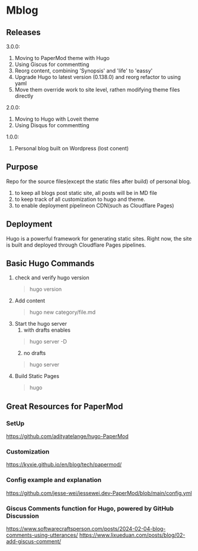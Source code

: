 # Mblog

## Releases

3.0.0:

1. Moving to PaperMod theme with Hugo
2. Using Giscus for commentting
3. Reorg content,  combining 'Synopsis' and 'life' to 'eassy'
4. Upgrade Hugo to latest version (0.138.0) and reorg refactor to using yaml
5. Move them override work to site level, rathen modifying theme files directly

2.0.0:

1. Moving to Hugo with Loveit theme
2. Using Disqus for commentting 

1.0.0:

1. Personal blog built on Wordpress (lost conent)

## Purpose

Repo for the source files(except the static files after build) of personal blog.

1. to keep all blogs post
    static site,  all posts will be in MD file
2. to keep track of all customization to hugo and theme.
3. to enable deployment pipelineon CDN(such as Cloudflare Pages)

## Deployment

Hugo is a powerful framework for generating static sites.
Right now,  the site is built and deployed through Cloudflare Pages pipelines.

## Basic Hugo Commands

1. check and verify hugo version
   >hugo version
2. Add content
   > hugo new category/file.md
3. Start the hugo server
   1. with drafts enables
   >hugo server -D
   2. no drafts
   >hugo server
4. Build Static Pages
   > hugo


## Great Resources for PaperMod

### SetUp
https://github.com/adityatelange/hugo-PaperMod

### Customization
https://kyxie.github.io/en/blog/tech/papermod/

### Config example and explanation
https://github.com/jesse-wei/jessewei.dev-PaperMod/blob/main/config.yml

### Giscus Comments function for Hugo, powered by GitHub Discussion
https://www.softwarecraftsperson.com/posts/2024-02-04-blog-comments-using-utterances/
https://www.lixueduan.com/posts/blog/02-add-giscus-comment/
